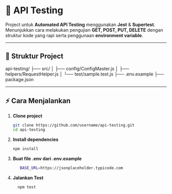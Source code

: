 # 🚀 API Testing

Project untuk **Automated API Testing** menggunakan **Jest** & **Supertest**.  
Menunjukkan cara melakukan pengujian **GET, POST, PUT, DELETE** dengan struktur kode yang rapi serta penggunaan **environment variable**.

---

## 📂 Struktur Project
api-testing/
├── src/
│ ├── config/ConfigMaster.js
│ ├── helpers/RequestHelper.js
│ └── test/sample.test.js
├── .env.example
├── package.json

---

## ⚡ Cara Menjalankan

1. **Clone project**
   ```bash
   git clone https://github.com/username/api-testing.git
   cd api-testing
2. **Install dependencies**
   ```bash
   npm install
3. **Buat file .env dari .env.example**
    ```bash
       BASE_URL=https://jsonplaceholder.typicode.com
4. **Jalankan Test**
    ```bash      
      npm test

